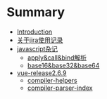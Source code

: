 # Summary

* [Introduction](intro.md)
* [关于jira使用记录](how-to-use-jira.md)
* [javascript杂记]()
	* [apply&call&bind解析](javascript/apply-call-bind.md)
	* [base16&base32&base64](javascript/base16-base32-base64.md)
* [vue-release2.6.9]()
  * [compiler-helpers](vue-release2.6.9/compiler-helpers.md)
  * [compiler-parser-index](vue-release2.6.9/compiler-parser-index.md)
